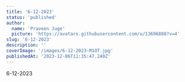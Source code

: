 ```yaml
---
title: '6-12-2023'
status: 'published'
author:
  name: 'Praveen Juge'
  picture: 'https://avatars.githubusercontent.com/u/13696888?v=4'
slug: '6-12-2023'
description: ''
coverImage: '/images/6-12-2023-M1OT.jpg'
publishedAt: '2023-12-06T11:35:47.240Z'
---
```


6-12-2023